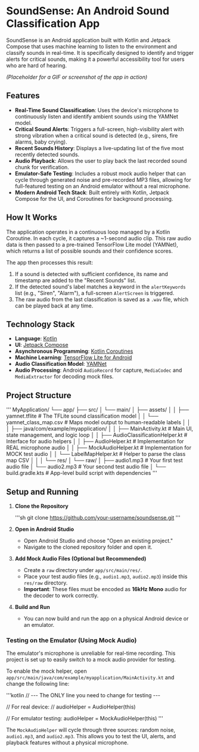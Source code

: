 # SoundSense: An Android Sound Classification App

SoundSense is an Android application built with Kotlin and Jetpack Compose that uses machine learning to listen to the environment and classify sounds in real-time. It is specifically designed to identify and trigger alerts for critical sounds, making it a powerful accessibility tool for users who are hard of hearing.

*(Placeholder for a GIF or screenshot of the app in action)*

## Features

-   **Real-Time Sound Classification**: Uses the device's microphone to continuously listen and identify ambient sounds using the YAMNet model.
-   **Critical Sound Alerts**: Triggers a full-screen, high-visibility alert with strong vibration when a critical sound is detected (e.g., sirens, fire alarms, baby crying).
-   **Recent Sounds History**: Displays a live-updating list of the five most recently detected sounds.
-   **Audio Playback**: Allows the user to play back the last recorded sound chunk for verification.
-   **Emulator-Safe Testing**: Includes a robust mock audio helper that can cycle through generated noise and pre-recorded MP3 files, allowing for full-featured testing on an Android emulator without a real microphone.
-   **Modern Android Tech Stack**: Built entirely with Kotlin, Jetpack Compose for the UI, and Coroutines for background processing.

## How It Works

The application operates in a continuous loop managed by a Kotlin Coroutine. In each cycle, it captures a ~1-second audio clip. This raw audio data is then passed to a pre-trained TensorFlow Lite model (YAMNet), which returns a list of possible sounds and their confidence scores.

The app then processes this result:
1.  If a sound is detected with sufficient confidence, its name and timestamp are added to the "Recent Sounds" list.
2.  If the detected sound's label matches a keyword in the `alertKeywords` list (e.g., "Siren", "Alarm"), a full-screen `AlertScreen` is triggered.
3.  The raw audio from the last classification is saved as a `.wav` file, which can be played back at any time.

## Technology Stack

-   **Language**: [Kotlin](https://kotlinlang.org/)
-   **UI**: [Jetpack Compose](https://developer.android.com/jetpack/compose)
-   **Asynchronous Programming**: [Kotlin Coroutines](https://kotlinlang.org/docs/coroutines-overview.html)
-   **Machine Learning**: [TensorFlow Lite for Android](https://www.tensorflow.org/lite/android)
-   **Audio Classification Model**: [YAMNet](https://tfhub.dev/google/yamnet/1)
-   **Audio Processing**: Android `AudioRecord` for capture, `MediaCodec` and `MediaExtractor` for decoding mock files.

## Project Structure

'''
MyApplication/
└── app/
    ├── src/
    │   └── main/
    │       ├── assets/
    │       │   ├── yamnet.tflite         # The TFLite sound classification model
    │       │   └── yamnet_class_map.csv  # Maps model output to human-readable labels
    │       │
    │       ├── java/com/example/myapplication/
    │       │   ├── MainActivity.kt               # Main UI, state management, and logic loop
    │       │   ├── AudioClassificationHelper.kt  # Interface for audio helpers
    │       │   ├── AudioHelper.kt                # Implementation for REAL microphone audio
    │       │   ├── MockAudioHelper.kt            # Implementation for MOCK test audio
    │       │   └── LabelMapHelper.kt             # Helper to parse the class map CSV
    │       │
    │       └── res/
    │           └── raw/
    │               ├── audio1.mp3        # Your first test audio file
    │               └── audio2.mp3        # Your second test audio file
    │
    └── build.gradle.kts                # App-level build script with dependencies
'''

## Setup and Running

1.  **Clone the Repository**
    
    '''sh
    git clone https://github.com/your-username/soundsense.git
    '''

2.  **Open in Android Studio**
    -   Open Android Studio and choose "Open an existing project."
    -   Navigate to the cloned repository folder and open it.

3.  **Add Mock Audio Files (Optional but Recommended)**
    -   Create a `raw` directory under `app/src/main/res/`.
    -   Place your test audio files (e.g., `audio1.mp3`, `audio2.mp3`) inside this `res/raw` directory.
    -   **Important**: These files must be encoded as **16kHz Mono** audio for the decoder to work correctly.

4.  **Build and Run**
    -   You can now build and run the app on a physical Android device or an emulator.

### Testing on the Emulator (Using Mock Audio)

The emulator's microphone is unreliable for real-time recording. This project is set up to easily switch to a mock audio provider for testing.

To enable the mock helper, open `app/src/main/java/com/example/myapplication/MainActivity.kt` and change the following line:

'''kotlin
// --- The ONLY line you need to change for testing ---

// For real device:
// audioHelper = AudioHelper(this)

// For emulator testing:
audioHelper = MockAudioHelper(this)
'''

The `MockAudioHelper` will cycle through three sources: random noise, `audio1.mp3`, and `audio2.mp3`. This allows you to test the UI, alerts, and playback features without a physical microphone.